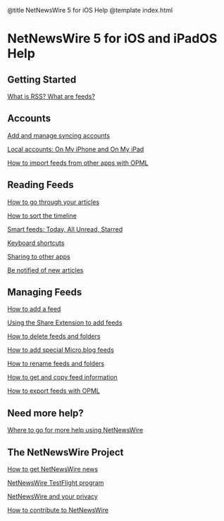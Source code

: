 @title NetNewsWire 5 for iOS Help
@template index.html

# NetNewsWire 5 for iOS and iPadOS Help



Getting Started
---------------

[What is RSS? What are feeds?](what-is-rss)



Accounts
--------

[Add and manage syncing accounts](syncing-accounts) <!--░▒▓█-->

[Local accounts: On My iPhone and On My iPad](on-my-ios-device-account)

[How to import feeds from other apps with OPML](import-opml)



Reading Feeds
-------------

[How to go through your articles](reading-articles) <!--░▒▓█-->

[How to sort the timeline](sorting-the-timeline)

[Smart feeds: Today, All Unread, Starred](smart-feeds)

[Keyboard shortcuts](keyboard-shortcuts) <!--***░▒▓***-->

[Sharing to other apps](sharing-articles) <!--░▒▓█-->

[Be notified of new articles](notifications)



Managing Feeds
--------------

[How to add a feed](adding-feeds)

[Using the Share Extension to add feeds](share-extension)

[How to delete feeds and folders](deleting-feeds-folders)

[How to add special Micro.blog feeds](micro-blog-feeds)

[How to rename feeds and folders](renaming-feeds)

[How to get and copy feed information](feed-info)

[How to export feeds with OPML](export-opml)



Need more help?
---------------

[Where to go for more help using NetNewsWire](getting-more-help)



The NetNewsWire Project
-----------------------

[How to get NetNewsWire news](netnewswire-news)

[NetNewsWire TestFlight program](testflight)

[NetNewsWire and your privacy](privacy)

[How to contribute to NetNewsWire](contributing)
